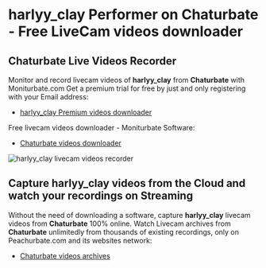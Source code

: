 # harlyy_clay Performer on Chaturbate - Free LiveCam videos downloader

## Chaturbate Live Videos Recorder

Monitor and record livecam videos of **harlyy_clay** from **Chaturbate** with Moniturbate.com
Get a premium trial for free by just and only registering with your Email address:
* [harlyy_clay Premium videos downloader](https://moniturbate.com/request-demo-licence-key.html)

Free livecam videos downloader - Moniturbate Software:
* [Chaturbate videos downloader](https://moniturbate.com/moniturbate-download-software.html)

![harlyy_clay livecam videos recorder](https://peachurnet.com/templates/moniturbate-software.png)


## Capture harlyy_clay videos from the Cloud and watch your recordings on Streaming

Without the need of downloading a software, capture **harlyy_clay** livecam videos from **Chaturbate** 100% online.
Watch Livecam archives from **Chaturbate** unlimitedly from thousands of existing recordings, only on Peachurbate.com and its websites network:
* [Chaturbate videos archives](https://peachurnet.com/)